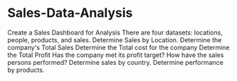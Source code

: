 # Sales-Data-Analysis
Create a Sales Dashboard for Analysis
There are four datasets: locations, people, products, and sales. 
Determine Sales by Location.
Determine the company's Total Sales
Determine the Total cost for the company
Determine the Total Profit
Has the company met its profit target?
How have the sales persons performed?
Determine sales by country.
Determine performance by products.



